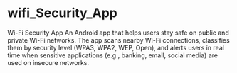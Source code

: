 # wifi_Security_App
Wi-Fi Security App  An Android app that helps users stay safe on public and private Wi-Fi networks. The app scans nearby Wi-Fi connections, classifies them by security level (WPA3, WPA2, WEP, Open), and alerts users in real time when sensitive applications (e.g., banking, email, social media) are used on insecure networks.

